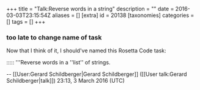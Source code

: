 +++
title = "Talk:Reverse words in a string"
description = ""
date = 2016-03-03T23:15:54Z
aliases = []
[extra]
id = 20138
[taxonomies]
categories = []
tags = []
+++


### too late to change name of task

Now that I think of it, I should've named this Rosetta Code task:

::::: '''Reverse words in a   ''list''   of strings.


-- [[User:Gerard Schildberger|Gerard Schildberger]] ([[User talk:Gerard Schildberger|talk]]) 23:13, 3 March 2016 (UTC)
